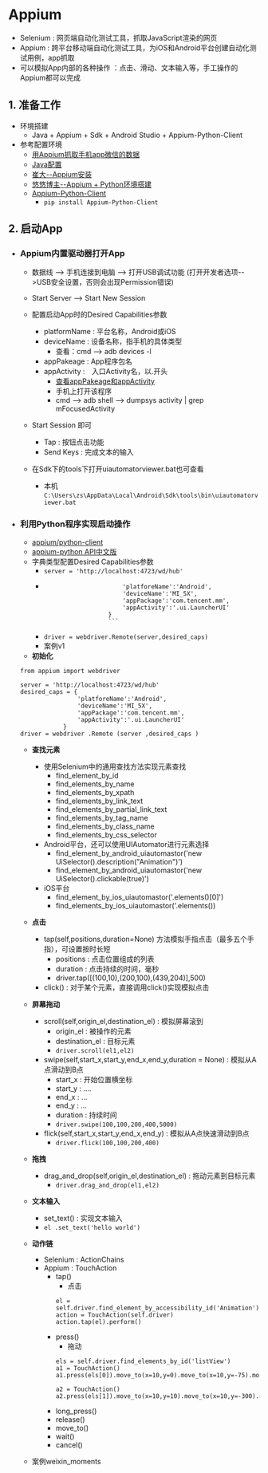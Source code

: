 # Appium
- Selenium : 网页端自动化测试工具，抓取JavaScript渲染的网页
- Appium : 跨平台移动端自动化测试工具，为iOS和Android平台创建自动化测试用例，app抓取
- 可以模拟App内部的各种操作 ：点击、滑动、文本输入等，手工操作的Appium都可以完成

## 1. 准备工作
- 环境搭建
    - Java + Appium + Sdk + Android Studio + Appium-Python-Client
- 参考配置环境
    - [用Appium抓取手机app微信的数据](https://blog.csdn.net/fan_shui/article/details/81413595)
    - [Java配置](https://jingyan.baidu.com/article/fd8044fa2c22f15031137a2a.html)
    - [崔大--Appium安装](https://cuiqingcai.com/5407.html)
    - [悠悠博主--Appium + Python环境搭建](https://www.cnblogs.com/yoyoketang/p/6128725.html)
    - [Appium-Python-Client](https://github.com/appium/python-client)
        - `pip install Appium-Python-Client`

## 2. 启动App
- ### Appium内置驱动器打开App
    - 数据线 --> 手机连接到电脑 --> 打开USB调试功能 (打开开发者选项-->USB安全设置，否则会出现Permission错误)
    - Start Server --> Start New Session
    - 配置启动App时的Desired Capabilities参数
        - platformName : 平台名称，Android或iOS
        - deviceName : 设备名称，指手机的具体类型
            - 查看：cmd --> adb devices -l 
        - appPakeage : App程序包名
        - appActivity :　入口Activity名，以.开头
            - [查看appPakeage和appActivity](https://blog.csdn.net/mtbaby/article/details/78676477)
            - 手机上打开该程序
            - cmd --> adb shell --> dumpsys activity | grep mFocusedActivity
    - Start Session 即可
        - Tap : 按钮点击功能
        - Send Keys : 完成文本的输入
        
    - 在Sdk下的tools下打开uiautomatorviewer.bat也可查看
        - 本机 `C:\Users\zs\AppData\Local\Android\Sdk\tools\bin\uiautomatorviewer.bat`

- ### 利用Python程序实现启动操作
    - [appium/python-client](https://github.com/appium/python-client)
    - [appium-python API中文版](https://testerhome.com/topics/3711)
    - 字典类型配置Desired Capabilities参数
        - `server = 'http://localhost:4723/wd/hub'`
        - ```desired_caps = {
                                'platforeName':'Android',
                                'deviceName':'MI_5X',
                                'appPackage':'com.tencent.mm',
                                'appActivity':'.ui.LauncherUI'
                            }
                            ```
        - `driver = webdriver.Remote(server,desired_caps)`
        - 案例v1
    - **初始化**
    ```cython
    from appium import webdriver
    
    server = 'http://localhost:4723/wd/hub'
    desired_caps = {
                    'platforeName':'Android',
                    'deviceName':'MI_5X',
                    'appPackage':'com.tencent.mm',
                    'appActivity':'.ui.LauncherUI'
                }
    driver = webdriver .Remote (server ,desired_caps )
    ```
    - **查找元素**
        - 使用Selenium中的通用查找方法实现元素查找
            - find_element_by_id
            - find_elements_by_name
            - find_elements_by_xpath
            - find_elements_by_link_text
            - find_elements_by_partial_link_text
            - find_elements_by_tag_name
            - find_elements_by_class_name
            - find_elements_by_css_selector
        - Android平台，还可以使用UIAutomator进行元素选择
            - find_element_by_android_uiautomastor('new UiSelector().description("Animation")')
            - find_element_by_android_uiautomastor('new UiSelector().clickable(true)')
        - iOS平台
            - find_element_by_ios_uiautomastor('.elements()[0]')
            - find_elements_by_ios_uiautomastor('.elements())
    - **点击**
        - tap(self,positions,duration=None) 方法模拟手指点击（最多五个手指），可设置按时长短
            - positions : 点击位置组成的列表
            - duration : 点击持续的时间，毫秒
            - driver.tap([(100,10),(200,100),(439,204)],500)
        - click() : 对于某个元素，直接调用click()实现模拟点击
    
    - **屏幕拖动**
        - scroll(self,origin_el,destination_el) : 模拟屏幕滚到
            - origin_el : 被操作的元素
            - destination_el : 目标元素
            - `driver.scroll(el1,el2)`
        - swipe(self,start_x,start_y,end_x,end_y,duration = None) : 模拟从A点滑动到B点
            - start_x : 开始位置横坐标
            - start_y : ....
            - end_x : ...
            - end_y : ...
            - duration : 持续时间
            - `driver.swipe(100,100,200,400,5000)`
        - flick(self,start_x,start_y,end_x,end_y) : 模拟从A点快速滑动到B点
            - `driver.flick(100,100,200,400)`
          
    - **拖拽**
        - drag_and_drop(self,origin_el,destination_el) : 拖动元素到目标元素
            - `driver.drag_and_drop(el1,el2)`
    - **文本输入**
        - set_text() : 实现文本输入
        - `el .set_text('hello world')`
    - **动作链**
        - Selenium : ActionChains
        - Appium : TouchAction
            - tap()
                - 点击
                ```
                el = self.driver.find_element_by_accessibility_id('Animation')
                action = TouchAction(self.driver)
                action.tap(el).perform()
                ```
            - press()
                - 拖动
                ```
                els = self.driver.find_elements_by_id('listView')
                a1 = TouchAction()
                a1.press(els[0]).move_to(x=10,y=0).move_to(x=10,y=-75).move_to(x=10,y=-600).release()
                
                a2 = TouchAction()
                a2.press(els[1]).move_to(x=10,y=10).move_to(x=10,y=-300).move_to(x=10,y=-600).release()
                ```
            - long_press()
            - release()
            - move_to()
            - wait()
            - cancel()
    - 案例weixin_moments
            
        
